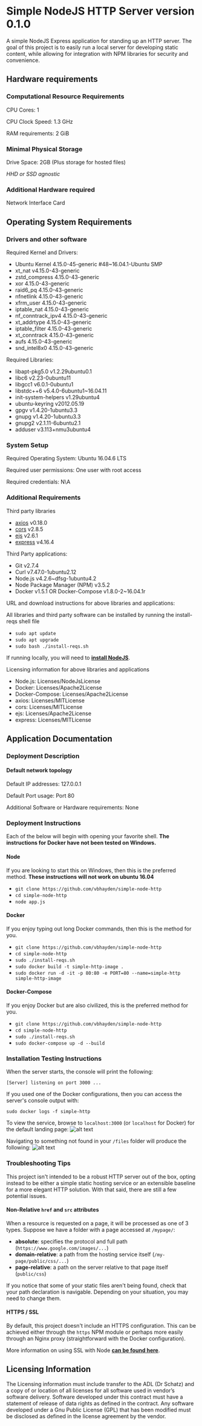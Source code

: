 # Simple NodeJS HTTP Server version 0.1.0
A simple NodeJS Express application for standing up an HTTP server.  The goal of this project is to easily run a local server for developing static content, while allowing for integration with NPM libraries for security and convenience.

## Hardware requirements
### Computational Resource Requirements
CPU Cores: 1

CPU Clock Speed: 1.3 GHz

RAM requirements: 2 GiB
### Minimal Physical Storage
Drive Space: 2GB (Plus storage for hosted files)

*HHD or SSD agnostic*

### Additional Hardware required
Network Interface Card

## Operating System Requirements
### Drivers and other software
Required Kernel and Drivers: 
- Ubuntu Kernel  4.15.0-45-generic #48~16.04.1-Ubuntu SMP
- xt_nat v4.15.0-43-generic
- zstd_compress 4.15.0-43-generic
- xor 4.15.0-43-generic
- raid6_pq 4.15.0-43-generic
- nfnetlink 4.15.0-43-generic
- xfrm_user 4.15.0-43-generic
- iptable_nat 4.15.0-43-generic
- nf_conntrack_ipv4 4.15.0-43-generic
- xt_addrtype 4.15.0-43-generic
- iptable_filter 4.15.0-43-generic
- xt_conntrack 4.15.0-43-generic
- aufs 4.15.0-43-generic
- snd_intel8x0 4.15.0-43-generic

Required Libraries:
- libapt-pkg5.0 v1.2.29ubuntu0.1
- libc6 v2.23-0ubuntu11
- libgcc1 v6.0.1-0ubuntu1
- libstdc++6 v5.4.0-6ubuntu1~16.04.11
- init-system-helpers v1.29ubuntu4
- ubuntu-keyring v2012.05.19
- gpgv v1.4.20-1ubuntu3.3
- gnupg v1.4.20-1ubuntu3.3
- gnupg2 v2.1.11-6ubuntu2.1
- adduser v3.113+nmu3ubuntu4

### System Setup
Required Operating System: Ubuntu 16.04.6 LTS

Required user permissions: One user with root access

Required credentials: N\A
### Additional Requirements
Third party libraries
- [axios](https://www.npmjs.com/package/axios) v0.18.0
- [cors](https://www.npmjs.com/package/cors) v2.8.5
- [ejs](https://www.npmjs.com/padduserackage/ejs) v2.6.1
- [express](https://www.npmjs.com/package/express) v4.16.4

Third Party applications:
- Git v2.7.4
- Curl v7.47.0-1ubuntu2.12
- Node.js v4.2.6~dfsg-1ubuntu4.2
- Node Package Manager (NPM) v3.5.2
- Docker v1.5.1 OR Docker-Compose v1.8.0-2~16.04.1r

URL and download instructions for above libraries and applications:

All libraries and third party software can be installed by running the install-reqs shell file

- `sudo apt update`
- `sudo apt upgrade`
- `sudo bash ./install-reqs.sh`

If running locally, you will need to **[install NodeJS](https://nodejs.org/en/download/)**.

Licensing information for above libraries and applications
- Node.js: Licenses/NodeJsLicense
- Docker: Licenses/Apache2License
- Docker-Compose: Licenses/Apache2License
- axios: Licenses/MITLicense
- cors: Licenses/MITLicense
- ejs: Licenses/Apache2License
- express: Licenses/MITLicense

## Application Documentation
### Deployment Description
#### Default network topology
Default IP addresses: 127.0.0.1

Default Port usage: Port 80

Additional Software or Hardware requirements: None
### Deployment Instructions
Each of the below will begin with opening your favorite shell.  **The instructions for Docker have not been tested on Windows.**
#### Node
If you are looking to start this on Windows, then this is the preferred method. **These instructions will not work on ubuntu 16.04**
- `git clone https://github.com/vbhayden/simple-node-http`
- `cd simple-node-http`
- `node app.js`
#### Docker
If you enjoy typing out long Docker commands, then this is the method for you.
- `git clone https://github.com/vbhayden/simple-node-http`
- `cd simple-node-http`
- `sudo ./install-reqs.sh`
- `sudo docker build -t simple-http-image .`
- `sudo docker run -d -it -p 80:80 -e PORT=80 --name=simple-http simple-http-image`

#### Docker-Compose
If you enjoy Docker but are also civilized, this is the preferred method for you.
- `git clone https://github.com/vbhayden/simple-node-http`
- `cd simple-node-http`
- `sudo ./install-reqs.sh`
- `sudo docker-compose up -d --build`

### Installation Testing Instructions
When the server starts, the console will print the following:
```
[Server] listening on port 3000 ...
```
If you used one of the Docker configurations, then you can access the server's console output with:
```
sudo docker logs -f simple-http
```

To view the service, browse to `localhost:3000` (or `localhost` for Docker) for the default landing page:
![alt text](https://i.imgur.com/2P3mAl9.png "Default landing page")

Navigating to something not found in your `/files` folder will produce the following:
![alt text](https://i.imgur.com/GvPEwDa.png "404")

### Troubleshooting Tips
This project isn't intended to be a robust HTTP server out of the box, opting instead to be either a simple static hosting service or an extensible baseline for a more elegant HTTP solution.  With that said, there are still a few potential issues.

#### Non-Relative `href` and `src` attributes
When a resource is requested on a page, it will be processed as one of 3 types.  Suppose we have a folder with a page accessed at `/mypage/`:
- **absolute**: specifies the protocol and full path (`https://www.google.com/images/...`)
- **domain-relative**: a path from the hosting service itself (`/my-page/public/css/...`)
- **page-relative**: a path on the server relative to that page itself (`public/css`)

If you notice that some of your static files aren't being found, check that your path declaration is navigable.  Depending on your situation, you may need to change them.

#### HTTPS / SSL
By default, this project doesn't include an HTTPS configuration.  This can be achieved either through the `https` NPM module or perhaps more easily through an Nginx proxy (straightforward with the Docker configuration).

More information on using SSL with Node **[can be found here](https://www.sitepoint.com/how-to-use-ssltls-with-node-js/)**.

## Licensing Information
The Licensing information must include transfer to the ADL (Dr Schatz) and a copy of or location of all licenses for all software used in vendor’s software delivery.
Software developed under this contract must have a statement of release of data rights as defined in the contract.
Any software developed under a Gnu Public License (GPL) that has been modified must be disclosed as defined in the license agreement by the vendor.

